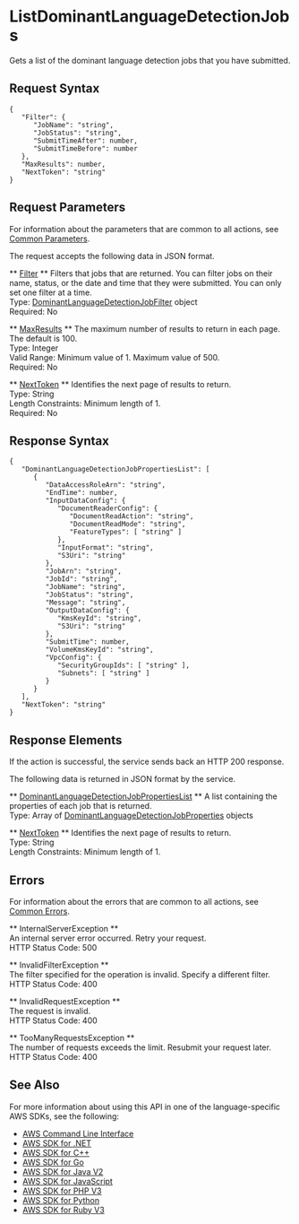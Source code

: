 # ListDominantLanguageDetectionJobs<a name="API_ListDominantLanguageDetectionJobs"></a>

Gets a list of the dominant language detection jobs that you have submitted\.

## Request Syntax<a name="API_ListDominantLanguageDetectionJobs_RequestSyntax"></a>

```
{
   "Filter": { 
      "JobName": "string",
      "JobStatus": "string",
      "SubmitTimeAfter": number,
      "SubmitTimeBefore": number
   },
   "MaxResults": number,
   "NextToken": "string"
}
```

## Request Parameters<a name="API_ListDominantLanguageDetectionJobs_RequestParameters"></a>

For information about the parameters that are common to all actions, see [Common Parameters](CommonParameters.md)\.

The request accepts the following data in JSON format\.

 ** [Filter](#API_ListDominantLanguageDetectionJobs_RequestSyntax) **   <a name="comprehend-ListDominantLanguageDetectionJobs-request-Filter"></a>
Filters that jobs that are returned\. You can filter jobs on their name, status, or the date and time that they were submitted\. You can only set one filter at a time\.  
Type: [DominantLanguageDetectionJobFilter](API_DominantLanguageDetectionJobFilter.md) object  
Required: No

 ** [MaxResults](#API_ListDominantLanguageDetectionJobs_RequestSyntax) **   <a name="comprehend-ListDominantLanguageDetectionJobs-request-MaxResults"></a>
The maximum number of results to return in each page\. The default is 100\.  
Type: Integer  
Valid Range: Minimum value of 1\. Maximum value of 500\.  
Required: No

 ** [NextToken](#API_ListDominantLanguageDetectionJobs_RequestSyntax) **   <a name="comprehend-ListDominantLanguageDetectionJobs-request-NextToken"></a>
Identifies the next page of results to return\.  
Type: String  
Length Constraints: Minimum length of 1\.  
Required: No

## Response Syntax<a name="API_ListDominantLanguageDetectionJobs_ResponseSyntax"></a>

```
{
   "DominantLanguageDetectionJobPropertiesList": [ 
      { 
         "DataAccessRoleArn": "string",
         "EndTime": number,
         "InputDataConfig": { 
            "DocumentReaderConfig": { 
               "DocumentReadAction": "string",
               "DocumentReadMode": "string",
               "FeatureTypes": [ "string" ]
            },
            "InputFormat": "string",
            "S3Uri": "string"
         },
         "JobArn": "string",
         "JobId": "string",
         "JobName": "string",
         "JobStatus": "string",
         "Message": "string",
         "OutputDataConfig": { 
            "KmsKeyId": "string",
            "S3Uri": "string"
         },
         "SubmitTime": number,
         "VolumeKmsKeyId": "string",
         "VpcConfig": { 
            "SecurityGroupIds": [ "string" ],
            "Subnets": [ "string" ]
         }
      }
   ],
   "NextToken": "string"
}
```

## Response Elements<a name="API_ListDominantLanguageDetectionJobs_ResponseElements"></a>

If the action is successful, the service sends back an HTTP 200 response\.

The following data is returned in JSON format by the service\.

 ** [DominantLanguageDetectionJobPropertiesList](#API_ListDominantLanguageDetectionJobs_ResponseSyntax) **   <a name="comprehend-ListDominantLanguageDetectionJobs-response-DominantLanguageDetectionJobPropertiesList"></a>
A list containing the properties of each job that is returned\.  
Type: Array of [DominantLanguageDetectionJobProperties](API_DominantLanguageDetectionJobProperties.md) objects

 ** [NextToken](#API_ListDominantLanguageDetectionJobs_ResponseSyntax) **   <a name="comprehend-ListDominantLanguageDetectionJobs-response-NextToken"></a>
Identifies the next page of results to return\.  
Type: String  
Length Constraints: Minimum length of 1\.

## Errors<a name="API_ListDominantLanguageDetectionJobs_Errors"></a>

For information about the errors that are common to all actions, see [Common Errors](CommonErrors.md)\.

 ** InternalServerException **   
An internal server error occurred\. Retry your request\.  
HTTP Status Code: 500

 ** InvalidFilterException **   
The filter specified for the operation is invalid\. Specify a different filter\.  
HTTP Status Code: 400

 ** InvalidRequestException **   
The request is invalid\.  
HTTP Status Code: 400

 ** TooManyRequestsException **   
The number of requests exceeds the limit\. Resubmit your request later\.  
HTTP Status Code: 400

## See Also<a name="API_ListDominantLanguageDetectionJobs_SeeAlso"></a>

For more information about using this API in one of the language\-specific AWS SDKs, see the following:
+  [AWS Command Line Interface](https://docs.aws.amazon.com/goto/aws-cli/comprehend-2017-11-27/ListDominantLanguageDetectionJobs) 
+  [AWS SDK for \.NET](https://docs.aws.amazon.com/goto/DotNetSDKV3/comprehend-2017-11-27/ListDominantLanguageDetectionJobs) 
+  [AWS SDK for C\+\+](https://docs.aws.amazon.com/goto/SdkForCpp/comprehend-2017-11-27/ListDominantLanguageDetectionJobs) 
+  [AWS SDK for Go](https://docs.aws.amazon.com/goto/SdkForGoV1/comprehend-2017-11-27/ListDominantLanguageDetectionJobs) 
+  [AWS SDK for Java V2](https://docs.aws.amazon.com/goto/SdkForJavaV2/comprehend-2017-11-27/ListDominantLanguageDetectionJobs) 
+  [AWS SDK for JavaScript](https://docs.aws.amazon.com/goto/AWSJavaScriptSDK/comprehend-2017-11-27/ListDominantLanguageDetectionJobs) 
+  [AWS SDK for PHP V3](https://docs.aws.amazon.com/goto/SdkForPHPV3/comprehend-2017-11-27/ListDominantLanguageDetectionJobs) 
+  [AWS SDK for Python](https://docs.aws.amazon.com/goto/boto3/comprehend-2017-11-27/ListDominantLanguageDetectionJobs) 
+  [AWS SDK for Ruby V3](https://docs.aws.amazon.com/goto/SdkForRubyV3/comprehend-2017-11-27/ListDominantLanguageDetectionJobs) 